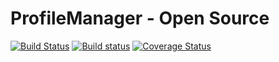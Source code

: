 # ProfileManager - Open Source

[![Build Status](https://travis-ci.org/antifrizz52/ProfileManager.svg?branch=develop)](https://travis-ci.org/antifrizz52/ProfileManager)
[![Build status](https://ci.appveyor.com/api/projects/status/s6319tkp7qp8ibtk/branch/master?svg=true)](https://ci.appveyor.com/project/antifrizz52/profilemanager/branch/master)
[![Coverage Status](https://img.shields.io/coveralls/Microsoft/vscode/master.svg)](https://coveralls.io/github/Microsoft/vscode?branch=master)
